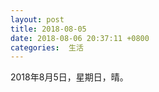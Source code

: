 ```yaml
---
layout: post
title: 2018-08-05
date: 2018-08-06 20:37:11 +0800
categories:  生活
---
```



2018年8月5日，星期日，晴。
